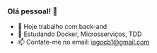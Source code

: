 ### Olá pessoal! 👋

- 🔭 Hoje trabalho com back-and
- 🌱 Estudando Docker, Microsserviços, TDD
- 📫 Contate-me no email: iagocb1@gmail.com

